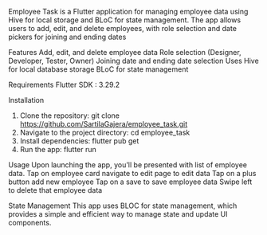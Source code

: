 Employee Task is a Flutter application for managing employee data using Hive for local storage and BLoC for state management. The app allows users to add, edit, and delete employees, with role selection and date pickers for joining and ending dates

Features
    Add, edit, and delete employee data
    Role selection (Designer, Developer, Tester, Owner)
    Joining date and ending date selection
    Uses Hive for local database storage
    BLoC for state management

Requirements
Flutter SDK : 3.29.2

Installation
1.  Clone the repository:
git clone https://github.com/SartilaGajera/employee_task.git
2.  Navigate to the project directory:
cd employee_task
3.  Install dependencies:
flutter pub get
4.  Run the app:
flutter run

Usage
Upon launching the app, you'll be presented with list of employee data.
Tap on employee card navigate to edit page to edit data
Tap on a plus button add new employee
Tap on a save to save employee data
Swipe left to delete that employee data

State Management
This app uses BLOC for state management, which provides a simple and efficient way to manage state and update UI components.